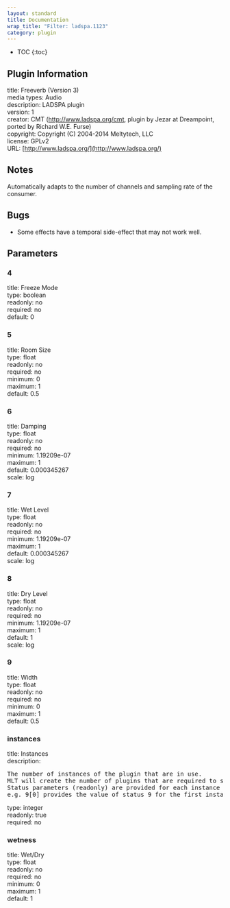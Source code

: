 ```yaml
---
layout: standard
title: Documentation
wrap_title: "Filter: ladspa.1123"
category: plugin
---
```

* TOC
{:toc}

## Plugin Information

title: Freeverb (Version 3)  
media types:
Audio  
description: LADSPA plugin  
version: 1  
creator: CMT (http://www.ladspa.org/cmt, plugin by Jezar at Dreampoint, ported by Richard W.E. Furse)  
copyright: Copyright (C) 2004-2014 Meltytech, LLC  
license: GPLv2  
URL: [http://www.ladspa.org/](http://www.ladspa.org/)  

## Notes

Automatically adapts to the number of channels and sampling rate of the consumer.

## Bugs

* Some effects have a temporal side-effect that may not work well.


## Parameters

### 4

title: Freeze Mode    
type: boolean  
readonly: no  
required: no  
default: 0  

### 5

title: Room Size    
type: float  
readonly: no  
required: no  
minimum: 0  
maximum: 1  
default: 0.5  

### 6

title: Damping    
type: float  
readonly: no  
required: no  
minimum: 1.19209e-07  
maximum: 1  
default: 0.000345267  
scale: log  

### 7

title: Wet Level    
type: float  
readonly: no  
required: no  
minimum: 1.19209e-07  
maximum: 1  
default: 0.000345267  
scale: log  

### 8

title: Dry Level    
type: float  
readonly: no  
required: no  
minimum: 1.19209e-07  
maximum: 1  
default: 1  
scale: log  

### 9

title: Width    
type: float  
readonly: no  
required: no  
minimum: 0  
maximum: 1  
default: 0.5  

### instances

title: Instances    
description:
<pre>
The number of instances of the plugin that are in use.
MLT will create the number of plugins that are required to support the number of audio channels.
Status parameters (readonly) are provided for each instance and are accessed by specifying the instance number after the identifier (starting at zero).
e.g. 9[0] provides the value of status 9 for the first instance.
</pre>
type: integer  
readonly: true  
required: no  

### wetness

title: Wet/Dry    
type: float  
readonly: no  
required: no  
minimum: 0  
maximum: 1  
default: 1  

